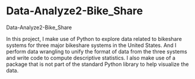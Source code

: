 # Data-Analyze2-Bike_Share
Data-Analyze2-Bike_Share

In this project, I make use of Python to explore data related to bikeshare systems for three major bikeshare systems in the United States. And I perform data wrangling to unify the format of data from the three systems and write code to compute descriptive statistics. I also make use of a package that is not part of the standard Python library to help visualize the data.
